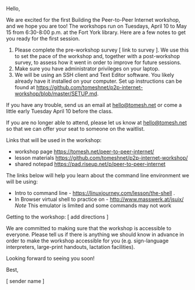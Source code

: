 Hello,

We are excited for the first Building the Peer-to-Peer Internet workshop, and we hope you are too! The workshops run on Tuesdays, April 10 to May 15 from 6:30-8:00 p.m. at the Fort York library. Here are a few notes to get you ready for the first session.

1. Please complete the pre-workshop survey [ link to survey ]. We use this to set the pace of the workshop and, together with a post-workshop survey, to assess how it went in order to improve for future sessions.
2. Make sure you have administrator privileges on your laptop. 
3. We will be using an SSH client and Text Editor software. You likely already have it installed on your computer.   Set up instructions can be found at https://github.com/tomeshnet/p2p-internet-workshop/blob/master/SETUP.md.

If you have any trouble, send us an email at hello@tomesh.net or come a little early Tuesday April 10 before the class.

If you are no longer able to attend, please let us know at hello@tomesh.net so that we can offer your seat to someone on the waitlist.

Links that will be used in the workshop: 
- workshop page https://tomesh.net/peer-to-peer-internet/ 
- lesson materials https://github.com/tomeshnet/p2p-internet-workshop/
- shared notepad https://pad.riseup.net/p/peer-to-peer-internet

The links below will help you learn about the command line environment we will be using:
- Intro to command line - https://linuxjourney.com/lesson/the-shell . 
- In Browser virtual shell to practice on - http://www.masswerk.at/jsuix/  
*Note* This emulator is limited and some commands may not work

Getting to the workshop: 
[ add directions ]

We are committed to making sure that the workshop is accessible to everyone. Please tell us if there is anything we should know in advance in order to make the workshop accessible for you (e.g. sign-language interpreters, large-print handouts, lactation facilities).

Looking forward to seeing you soon!

Best,

[ sender name ]
